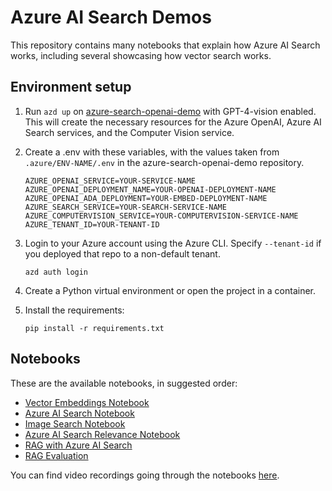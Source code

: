 # Azure AI Search Demos

This repository contains many notebooks that explain how Azure AI Search works, including several showcasing how vector search works.

## Environment setup

1. Run `azd up` on [azure-search-openai-demo](https://github.com/Azure-Samples/azure-search-openai-demo/) with GPT-4-vision enabled. This will create the necessary resources for the Azure OpenAI, Azure AI Search services, and the Computer Vision service.

2. Create a .env with these variables, with the values taken from `.azure/ENV-NAME/.env` in the azure-search-openai-demo repository.

    ```shell
    AZURE_OPENAI_SERVICE=YOUR-SERVICE-NAME
    AZURE_OPENAI_DEPLOYMENT_NAME=YOUR-OPENAI-DEPLOYMENT-NAME
    AZURE_OPENAI_ADA_DEPLOYMENT=YOUR-EMBED-DEPLOYMENT-NAME
    AZURE_SEARCH_SERVICE=YOUR-SEARCH-SERVICE-NAME
    AZURE_COMPUTERVISION_SERVICE=YOUR-COMPUTERVISION-SERVICE-NAME
    AZURE_TENANT_ID=YOUR-TENANT-ID
    ```

3. Login to your Azure account using the Azure CLI. Specify `--tenant-id` if you deployed that repo to a non-default tenant.

    ```shell
    azd auth login
    ```

4. Create a Python virtual environment or open the project in a container.

5. Install the requirements:

    ```shell
    pip install -r requirements.txt
    ```

## Notebooks

These are the available notebooks, in suggested order:

* [Vector Embeddings Notebook](./vector_embeddings.ipynb)
* [Azure AI Search Notebook](./azure_ai_search.ipynb)
* [Image Search Notebook](./image_search.ipynb)
* [Azure AI Search Relevance Notebook](./search_relevance.ipynb)
* [RAG with Azure AI Search](./rag.ipynb)
* [RAG Evaluation](./rag_eval.ipynb)

You can find video recordings going through the notebooks [here](https://github.com/microsoft/aitour-rag-with-ai-search/tree/main/session-delivery-resources#video-recordings).
